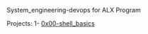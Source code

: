 System_engineering-devops for ALX Program



Projects:
    1- [0x00-shell_basics](./0x00-shell_basics/)